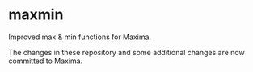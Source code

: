 # maxmin

Improved max & min functions for Maxima.  

The changes in these repository and some additional changes are now committed to Maxima.
